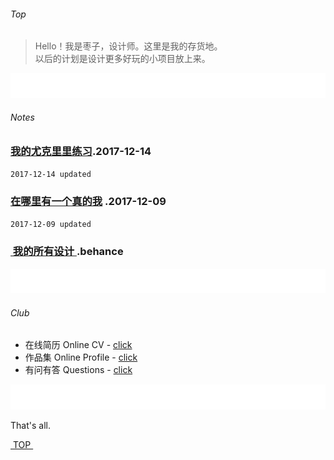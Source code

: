 ###### Top
> Hello！我是枣子，设计师。这里是我的存货地。  
> 以后的计划是设计更多好玩的小项目放上来。

![bg][image-1]

###### Notes

### [我的尤克里里练习][1].2017-12-14

`2017-12-14 updated`

### [在哪里有一个真的我][2] .2017-12-09

`2017-12-09 updated`

### [ 我的所有设计 ][3].behance
![bg][image-2]


###### Club
- 在线简历 Online CV - [click][4]
- 作品集 Online Profile - [click][5]
- 有问有答 Questions - [click][6]


![bg][image-3]



That's all.



[ TOP ][7]




[1]:	music
[2]:	about
[3]:	https://www.behance.net/cherrycaow6e69 "behance"
[4]:	https://dosthcool.github.io/cho-moon.html
[5]:	https://dosthcool.github.io
[6]:	https://dosthcool.github.io/questions.html
[7]:	#top

[image-1]:	assets/pic/empty.png
[image-2]:	assets/pic/empty.png
[image-3]:	assets/pic/empty.png